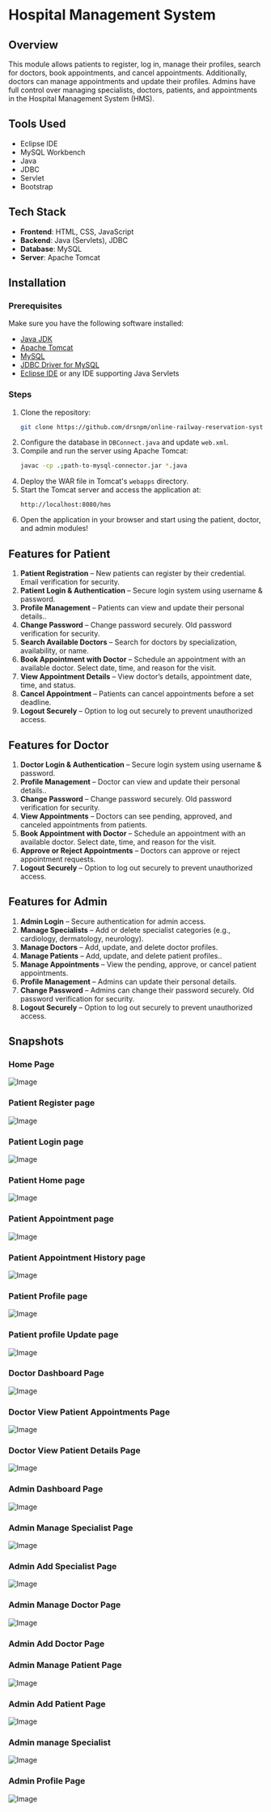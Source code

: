 # Hospital Management System

## Overview
This module allows patients to register, log in, manage their profiles, search for doctors, book appointments, and cancel appointments. Additionally, doctors can manage appointments and update their profiles. Admins have full control over managing specialists, doctors, patients, and appointments in the Hospital Management System (HMS).

## Tools Used
- Eclipse IDE
- MySQL Workbench
- Java
- JDBC
- Servlet
- Bootstrap

## Tech Stack
- **Frontend**: HTML, CSS, JavaScript
- **Backend**: Java (Servlets), JDBC
- **Database**: MySQL
- **Server**: Apache Tomcat

## Installation

### Prerequisites
Make sure you have the following software installed:
- [Java JDK](https://www.oracle.com/java/technologies/javase-jdk11-downloads.html)
- [Apache Tomcat](https://tomcat.apache.org/)
- [MySQL](https://www.mysql.com/)
- [JDBC Driver for MySQL](https://dev.mysql.com/downloads/connector/j/)
- [Eclipse IDE](https://www.eclipse.org/downloads/) or any IDE supporting Java Servlets

### Steps
1. Clone the repository:
   ```bash
   git clone https://github.com/drsnpm/online-railway-reservation-system.git
   
2. Configure the database in `DBConnect.java` and update `web.xml`.
3. Compile and run the server using Apache Tomcat:
   ```bash
   javac -cp .;path-to-mysql-connector.jar *.java
   ```
4. Deploy the WAR file in Tomcat's `webapps` directory.
5. Start the Tomcat server and access the application at:
   ```
   http://localhost:8080/hms
   ```
6. Open the application in your browser and start using the patient, doctor, and admin modules!


## Features for Patient
1. **Patient Registration** – New patients can register by their credential. Email verification for security.
2. **Patient Login & Authentication** – Secure login system using username & password.
3. **Profile Management** – Patients can view and update their personal details..
4. **Change Password** – Change password securely. Old password verification for security.
5. **Search Available Doctors** – Search for doctors by specialization, availability, or name.
6. **Book Appointment with Doctor** – Schedule an appointment with an available doctor. Select date, time, and reason for the visit.
7. **View Appointment Details** – View doctor’s details, appointment date, time, and status.
8. **Cancel Appointment** – Patients can cancel appointments before a set deadline.
9. **Logout Securely** – Option to log out securely to prevent unauthorized access.

## Features for Doctor
1. **Doctor Login & Authentication** – Secure login system using username & password.
2. **Profile Management** – Doctor can view and update their personal details..
3. **Change Password** – Change password securely. Old password verification for security.
4. **View Appointments** – Doctors can see pending, approved, and canceled appointments from patients.
5. **Book Appointment with Doctor** – Schedule an appointment with an available doctor. Select date, time, and reason for the visit.
6. **Approve or Reject Appointments** – Doctors can approve or reject appointment requests.
7. **Logout Securely** – Option to log out securely to prevent unauthorized access.



## Features for Admin
1. **Admin Login** – Secure authentication for admin access.
2. **Manage Specialists** – Add or delete specialist categories (e.g., cardiology, dermatology, neurology).
3. **Manage Doctors** – Add, update, and delete doctor profiles.
4. **Manage Patients** – Add, update, and delete patient profiles..
5. **Manage Appointments** – View the pending, approve, or cancel patient appointments.
6. **Profile Management** – Admins can update their personal details.
7. **Change Password** –  Admins can change their password securely. Old password verification for security.
8. **Logout Securely** – Option to log out securely to prevent unauthorized access.



## Snapshots
### Home Page
![Image](https://github.com/user-attachments/assets/040d015d-7eb0-4aef-8d14-5588ae0c51eb)
### Patient Register page
![Image](https://github.com/user-attachments/assets/9f46b4fc-1092-4f98-9a8e-550b18ed1abc)
### Patient Login page
![Image](https://github.com/user-attachments/assets/4e905ce8-5df3-4ec9-a229-18790bc955c2)
### Patient Home page
![Image](https://github.com/user-attachments/assets/63e04fa0-bb26-4229-adb6-8e6e1d7c21d6)
### Patient Appointment page
![Image](https://github.com/user-attachments/assets/ccbf48a0-9b91-4afc-a539-8223eeef185b)
### Patient Appointment History page
![Image](https://github.com/user-attachments/assets/f69b940d-dfb6-491a-b66a-47f948a8a573)
### Patient Profile page
![Image](https://github.com/user-attachments/assets/a9faf7a2-8cc6-4dc6-8fa8-031be61cba43)
### Patient profile Update page
![Image](https://github.com/user-attachments/assets/d6cafa7d-fd87-4871-a1d2-fdb9e821301c)


### Doctor Dashboard Page
![Image](https://github.com/user-attachments/assets/eb161829-7d6f-4f96-980e-65f298174801)
### Doctor View Patient Appointments Page
![Image](https://github.com/user-attachments/assets/82d0e1c1-833d-41c8-9073-7d86057108de)
### Doctor View Patient Details Page
![Image](https://github.com/user-attachments/assets/d8925195-a1f5-4137-ac12-331a6f28dea3)


### Admin Dashboard Page
![Image](https://github.com/user-attachments/assets/dbcf48c0-5ae6-41a9-884a-a71ae0e874a9)
### Admin Manage Specialist Page
![Image](https://github.com/user-attachments/assets/98c96ce9-61ad-4673-95b1-a2ec95f7d47d)
### Admin Add Specialist Page
![Image](https://github.com/user-attachments/assets/733be067-d7f9-47c0-b1bb-8d236d536e36)
### Admin Manage Doctor Page
![Image](https://github.com/user-attachments/assets/4372ab39-98ef-4510-a778-057868decfc4)
### Admin Add Doctor Page

### Admin Manage Patient Page
![Image](https://github.com/user-attachments/assets/dd25e8a2-1b02-4e1e-a17e-b49d3fe91bb7)
### Admin Add Patient Page
![Image](https://github.com/user-attachments/assets/a305ee18-de6a-4463-ad2a-c98571e16904)
### Admin manage Specialist
![Image](https://github.com/user-attachments/assets/fd90af34-30df-4e09-8987-789a5608f607)
### Admin Profile Page
![Image](https://github.com/user-attachments/assets/1376da14-b883-4d48-9002-e405e2a5a752)


















